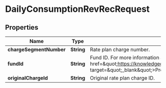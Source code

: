 

# DailyConsumptionRevRecRequest


## Properties

| Name | Type | Description | Notes |
|------------ | ------------- | ------------- | -------------|
|**chargeSegmentNumber** | **String** | Rate plan charge number.  |  [optional] |
|**fundId** | **String** | Fund ID. For more information about fund, see &lt;a href&#x3D;\&quot;https://knowledgecenter.zuora.com/Zuora_Billing/Bill_your_customers/Bill_for_usage_or_prepaid_products/Advanced_Consumption_Billing/Prepaid_with_Drawdown\&quot; target&#x3D;\&quot;_blank\&quot;&gt;Prepaid with Drawdown&lt;/a&gt;.  |  [optional] |
|**originalChargeId** | **String** | Original rate plan charge ID.  |  |



